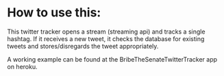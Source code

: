 How to use this:
================

This twitter tracker opens a stream (streaming api) and tracks a single hashtag. If it receives a new tweet, it checks the database for existing tweets and stores/disregards the tweet appropriately.

A working example can be found at the BribeTheSenateTwitterTracker app on heroku.